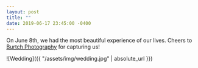 ```yaml
---
layout: post
title: ""
date: 2019-06-17 23:45:00 -0400
---
```

On June 8th, we had the most beautiful experience of our lives. Cheers to [Burtch Photography](http://burtchphotography.com) for capturing us!

![Wedding]({{ "/assets/img/wedding.jpg" | absolute_url }})
